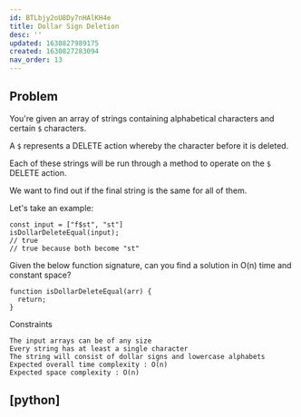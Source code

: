 ```yaml
---
id: BTLbjy2oU8Dy7nHAlKH4e
title: Dollar Sign Deletion
desc: ''
updated: 1630827989175
created: 1630827283094
nav_order: 13
---
```


## Problem

You're given an array of strings containing alphabetical characters and certain `$` characters.

A `$` represents a DELETE action whereby the character before it is deleted.

Each of these strings will be run through a method to operate on the `$` DELETE action.

We want to find out if the final string is the same for all of them.

Let's take an example:

```
const input = ["f$st", "st"]
isDollarDeleteEqual(input);
// true
// true because both become "st"
```
Given the below function signature, can you find a solution in O(n) time and constant space?

```
function isDollarDeleteEqual(arr) {
  return;
}
```
Constraints

    The input arrays can be of any size
    Every string has at least a single character
    The string will consist of dollar signs and lowercase alphabets
    Expected overall time complexity : O(n)
    Expected space complexity : O(n)

## [python]
```python

```